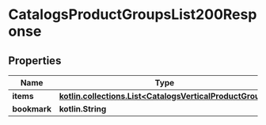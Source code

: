 
# CatalogsProductGroupsList200Response

## Properties
| Name | Type | Description | Notes |
| ------------ | ------------- | ------------- | ------------- |
| **items** | [**kotlin.collections.List&lt;CatalogsVerticalProductGroup&gt;**](CatalogsVerticalProductGroup.md) |  |  |
| **bookmark** | **kotlin.String** |  |  [optional] |



